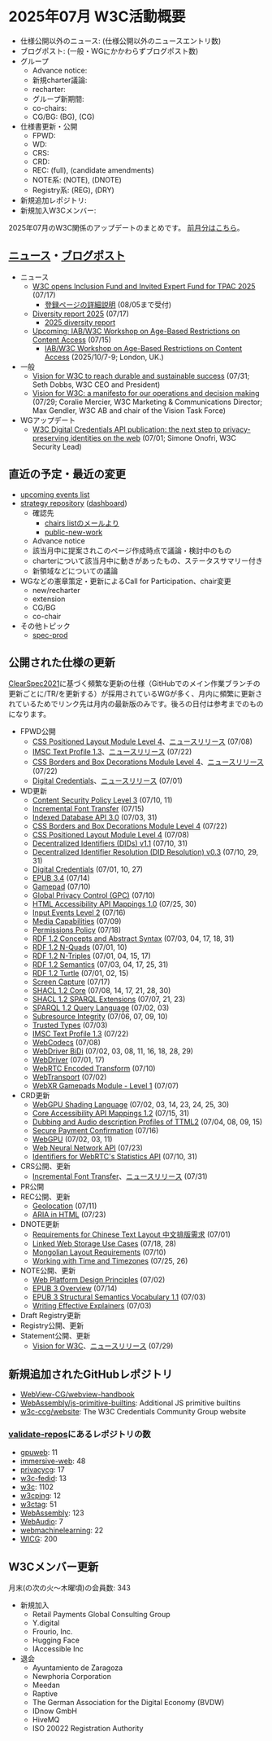 # 2025年07月 W3C活動概要

- 仕様公開以外のニュース: (仕様公開以外のニュースエントリ数)
- ブログポスト: (一般・WGにかかわらずブログポスト数)
- グループ
  - Advance notice: 
  - 新規charter議論: 
  - recharter: 
  - グループ新期間: 
  - co-chairs: 
  - CG/BG:  (BG), (CG)
- 仕様書更新・公開
  - FPWD: 
  - WD: 
  - CRS: 
  - CRD: 
  - REC: (full), (candidate amendments)
  - NOTE系: (NOTE), (DNOTE)
  - Registry系: (REG), (DRY)
- 新規追加レポジトリ: 
- 新規加入W3Cメンバー: 

2025年07月のW3C関係のアップデートのまとめです。
[前月分はこちら](202506.md)。

## [ニュース](https://www.w3.org/news/)・[ブログポスト](https://www.w3.org/blog/)

* ニュース
  * [W3C opens Inclusion Fund and Invited Expert Fund for TPAC 2025](https://www.w3.org/news/2025/w3c-opens-inclusion-fund-and-invited-expert-fund-for-tpac-2025/) (07/17)
    * [登録ページの詳細説明](https://www.w3.org/2025/11/TPAC/registration.html#funds) (08/05まで受付)
  * [Diversity report 2025](https://www.w3.org/news/2025/diversity-report-2025/) (07/17)
    * [2025 diversity report](https://www.w3.org/about/diversity/diversity-report-2025/)
  * [Upcoming: IAB/W3C Workshop on Age-Based Restrictions on Content Access](https://www.w3.org/news/2025/upcoming-iab-w3c-workshop-on-age-based-restrictions-on-content-access/) (07/15)
    * [IAB/W3C Workshop on Age-Based Restrictions on Content Access](https://www.w3.org/events/workshops/2025/iab-w3c-workshop-on-age-based-restrictions-on-content-access/) (2025/10/7-9; London, UK.)
* 一般
  * [Vision for W3C to reach durable and sustainable success](https://www.w3.org/blog/2025/vision-for-w3c-to-reach-durable-and-sustainable-success/) (07/31; Seth Dobbs, W3C CEO and President)
  * [Vision for W3C: a manifesto for our operations and decision making](https://www.w3.org/blog/2025/vision-for-w3c-a-manifesto-for-our-operations-and-decision-making/) (07/29; Coralie Mercier, W3C Marketing & Communications Director; Max Gendler, W3C AB and chair of the Vision Task Force)
* WGアップデート
  * [W3C Digital Credentials API publication: the next step to privacy-preserving identities on the web](https://www.w3.org/blog/2025/w3c-digital-credentials-api-publication-the-next-step-to-privacy-preserving-identities-on-the-web/) (07/01; Simone Onofri, W3C Security Lead)

## 直近の予定・最近の変更

* [upcoming events list](https://www.w3.org/participate/eventscal.html)
* [strategy repository](https://github.com/w3c/strategy/issues) ([dashboard](https://www.w3.org/2024/03/charters-in-dev.html))
  * 確認先
    * [chairs listのメールより](https://lists.w3.org/Archives/Member/chairs/)
    * [public-new-work](https://lists.w3.org/Archives/Public/public-new-work/)
  * Advance notice
  * 該当月中に提案されこのページ作成時点で議論・検討中のもの
  * charterについて該当月中に動きがあったもの、ステータスサマリー付き
  * 新領域などについての議論
* WGなどの憲章策定・更新によるCall for Participation、chair変更
  * new/recharter
  * extension
  * CG/BG
  * co-chair
* その他トピック
  * [spec-prod](https://lists.w3.org/Archives/Public/spec-prod/)

## 公開された仕様の更新

[ClearSpec2021](https://github.com/w3c/tr-pages/blob/main/clearspec2021.md)に基づく頻繁な更新の仕様（GitHubでのメイン作業ブランチの更新ごとに/TR/を更新する）が採用されているWGが多く、月内に頻繁に更新されているためでリンク先は月内の最新版のみです。後ろの日付は参考までのものになります。

* FPWD公開
  * [CSS Positioned Layout Module Level 4](https://www.w3.org/TR/2025/WD-css-position-4-20250708/)、[ニュースリリース](https://www.w3.org/news/2025/first-public-working-draft-css-positioned-layout-module-level-4/) (07/08)
  * [IMSC Text Profile 1.3](https://www.w3.org/TR/2025/WD-ttml-imsc1.3-20250722/)、[ニュースリリース](https://www.w3.org/news/2025/first-public-working-draft-imsc-text-profile-1-3/) (07/22)
  * [CSS Borders and Box Decorations Module Level 4](https://www.w3.org/TR/2025/WD-css-borders-4-20250722/)、[ニュースリリース](https://www.w3.org/news/2025/first-public-working-draft-css-borders-and-box-decorations-module-level-4/) (07/22)
  * [Digital Credentials](https://www.w3.org/TR/2025/WD-digital-credentials-20250701/)、[ニュースリリース](https://www.w3.org/news/2025/first-public-working-draft-digital-credentials/) (07/01)
* WD更新
  * [Content Security Policy Level 3](https://www.w3.org/TR/2025/WD-CSP3-20250711/) (07/10, 11)
  * [Incremental Font Transfer](https://www.w3.org/TR/2025/WD-IFT-20250715/) (07/15)
  * [Indexed Database API 3.0](https://www.w3.org/TR/2025/WD-IndexedDB-3-20250731/) (07/03, 31)
  * [CSS Borders and Box Decorations Module Level 4](https://www.w3.org/TR/2025/WD-css-borders-4-20250722/) (07/22)
  * [CSS Positioned Layout Module Level 4](https://www.w3.org/TR/2025/WD-css-position-4-20250708/) (07/08)
  * [Decentralized Identifiers (DIDs) v1.1](https://www.w3.org/TR/2025/WD-did-1.1-20250731/) (07/10, 31)
  * [Decentralized Identifier Resolution (DID Resolution) v0.3](https://www.w3.org/TR/2025/WD-did-resolution-20250731/) (07/10, 29, 31)
  * [Digital Credentials](https://www.w3.org/TR/2025/WD-digital-credentials-20250727/) (07/01, 10, 27)
  * [EPUB 3.4](https://www.w3.org/TR/2025/WD-epub-34-20250714/) (07/14)
  * [Gamepad](https://www.w3.org/TR/2025/WD-gamepad-20250710/) (07/10)
  * [Global Privacy Control (GPC)](https://www.w3.org/TR/2025/WD-gpc-20250710/) (07/10)
  * [HTML Accessibility API Mappings 1.0](https://www.w3.org/TR/2025/WD-html-aam-1.0-20250730/) (07/25, 30)
  * [Input Events Level 2](https://www.w3.org/TR/2025/WD-input-events-2-20250716/) (07/16)
  * [Media Capabilities](https://www.w3.org/TR/2025/WD-media-capabilities-20250709/) (07/09)
  * [Permissions Policy](https://www.w3.org/TR/2025/WD-permissions-policy-1-20250718/) (07/18)
  * [RDF 1.2 Concepts and Abstract Syntax](https://www.w3.org/TR/2025/WD-rdf12-concepts-20250731/) (07/03, 04, 17, 18, 31)
  * [RDF 1.2 N-Quads](https://www.w3.org/TR/2025/WD-rdf12-n-quads-20250710/) (07/01, 10)
  * [RDF 1.2 N-Triples](https://www.w3.org/TR/2025/WD-rdf12-n-triples-20250717/) (07/01, 04, 15, 17)
  * [RDF 1.2 Semantics](https://www.w3.org/TR/2025/WD-rdf12-semantics-20250731/) (07/03, 04, 17, 25, 31)
  * [RDF 1.2 Turtle](https://www.w3.org/TR/2025/WD-rdf12-turtle-20250715/) (07/01, 02, 15)
  * [Screen Capture](https://www.w3.org/TR/2025/WD-screen-capture-20250717/) (07/17)
  * [SHACL 1.2 Core](https://www.w3.org/TR/2025/WD-shacl12-core-20250730/) (07/08, 14, 17, 21, 28, 30)
  * [SHACL 1.2 SPARQL Extensions](https://www.w3.org/TR/2025/WD-shacl12-sparql-20250723/) (07/07, 21, 23)
  * [SPARQL 1.2 Query Language](https://www.w3.org/TR/2025/WD-sparql12-query-20250703/) (07/02, 03)
  * [Subresource Integrity](https://www.w3.org/TR/2025/WD-sri-2-20250710/) (07/06, 07, 09, 10)
  * [Trusted Types](https://www.w3.org/TR/2025/WD-trusted-types-20250703/) (07/03)
  * [IMSC Text Profile 1.3](https://www.w3.org/TR/2025/WD-ttml-imsc1.3-20250722/) (07/22)
  * [WebCodecs](https://www.w3.org/TR/2025/WD-webcodecs-20250708/) (07/08)
  * [WebDriver BiDi](https://www.w3.org/TR/2025/WD-webdriver-bidi-20250729/) (07/02, 03, 08, 11, 16, 18, 28, 29)
  * [WebDriver](https://www.w3.org/TR/2025/WD-webdriver2-20250717/) (07/01, 17)
  * [WebRTC Encoded Transform](https://www.w3.org/TR/2025/WD-webrtc-encoded-transform-20250710/) (07/10)
  * [WebTransport](https://www.w3.org/TR/2025/WD-webtransport-20250702/) (07/02)
  * [WebXR Gamepads Module - Level 1](https://www.w3.org/TR/2025/WD-webxr-gamepads-module-1-20250707/) (07/07)
* CRD更新
  * [WebGPU Shading Language](https://www.w3.org/TR/2025/CRD-WGSL-20250730/) (07/02, 03, 14, 23, 24, 25, 30)
  * [Core Accessibility API Mappings 1.2](https://www.w3.org/TR/2025/CRD-core-aam-1.2-20250731/) (07/15, 31)
  * [Dubbing and Audio description Profiles of TTML2](https://www.w3.org/TR/2025/CRD-dapt-20250715/) (07/04, 08, 09, 15)
  * [Secure Payment Confirmation](https://www.w3.org/TR/2025/CRD-secure-payment-confirmation-20250716/) (07/16)
  * [WebGPU](https://www.w3.org/TR/2025/CRD-webgpu-20250711/) (07/02, 03, 11)
  * [Web Neural Network API](https://www.w3.org/TR/2025/CRD-webnn-20250723/) (07/23)
  * [Identifiers for WebRTC's Statistics API](https://www.w3.org/TR/2025/CRD-webrtc-stats-20250731/) (07/10, 31)
* CRS公開、更新
  * [Incremental Font Transfer](https://www.w3.org/TR/2025/CR-IFT-20250731/)、[ニュースリリース](https://www.w3.org/news/2025/w3c-invites-implementations-of-incremental-font-transfer/) (07/31)
* PR公開
* REC公開、更新
  * [Geolocation](https://www.w3.org/TR/2025/REC-geolocation-20250711/) (07/11)
  * [ARIA in HTML](https://www.w3.org/TR/2025/REC-html-aria-20250723/) (07/23)
* DNOTE更新
  * [Requirements for Chinese Text Layout 中文排版需求](https://www.w3.org/TR/2025/DNOTE-clreq-20250701/) (07/01)
  * [Linked Web Storage Use Cases](https://www.w3.org/TR/2025/DNOTE-lws-ucs-20250728/) (07/18, 28)
  * [Mongolian Layout Requirements](https://www.w3.org/TR/2025/DNOTE-mlreq-20250710/) (07/10)
  * [Working with Time and Timezones](https://www.w3.org/TR/2025/DNOTE-timezone-20250726/) (07/25, 26)
* NOTE公開、更新
  * [Web Platform Design Principles](https://www.w3.org/TR/2025/NOTE-design-principles-20250702/) (07/02)
  * [EPUB 3 Overview](https://www.w3.org/TR/2025/NOTE-epub-overview-34-20250714/) (07/14)
  * [EPUB 3 Structural Semantics Vocabulary 1.1](https://www.w3.org/TR/2025/NOTE-epub-ssv-11-20250703/) (07/03)
  * [Writing Effective Explainers](https://www.w3.org/TR/2025/NOTE-explainer-explainer-20250703/) (07/03)
* Draft Registry更新
* Registry公開、更新
* Statement公開、更新
  * [Vision for W3C](https://www.w3.org/TR/2025/STMT-w3c-vision-20250729/)、[ニュースリリース](https://www.w3.org/news/2025/vision-for-w3c-is-a-w3c-statement/) (07/29)

## 新規追加されたGitHubレポジトリ

* [WebView-CG/webview-handbook](https://github.com/WebView-CG/webview-handbook)
* [WebAssembly/js-primitive-builtins](https://github.com/WebAssembly/js-primitive-builtins): Additional JS primitive builtins
* [w3c-ccg/website](https://github.com/w3c-ccg/website): The W3C Credentials Community Group website

### [validate-repos](https://w3c.github.io/validate-repos/)にあるレポジトリの数

* [gpuweb](https://github.com/gpuweb): 11
* [immersive-web](https://github.com/immersive-web): 48
* [privacycg](https://github.com/privacycg): 17
* [w3c-fedid](https://github.com/w3c-fedid): 13
* [w3c](https://github.com/w3c): 1102
* [w3cping](https://github.com/w3cping): 12
* [w3ctag](https://github.com/w3ctag): 51
* [WebAssembly](https://github.com/WebAssembly): 123
* [WebAudio](https://github.com/WebAudio): 7
* [webmachinelearning](https://github.com/webmachinelearning): 22
* [WICG](https://github.com/WICG): 200

## W3Cメンバー更新

月末(の次の火～木曜頃)の会員数: 343

* 新規加入
  * Retail Payments Global Consulting Group
  * Y.digital
  * Frourio, Inc.
  * Hugging Face
  * IAccessible Inc
* 退会
  * Ayuntamiento de Zaragoza
  * Newphoria Corporation
  * Meedan
  * Raptive
  * The German Association for the Digital Economy (BVDW)
  * IDnow GmbH
  * HiveMQ
  * ISO 20022 Registration Authority
